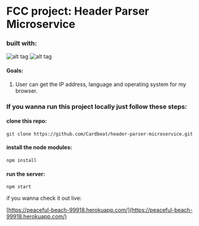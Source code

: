 # FCC project: Header Parser Microservice

### built with:


![alt tag](https://www.shareicon.net/data/128x128/2015/10/06/112725_development_512x512.png) ![alt tag](http://nicolab.net/assets/img/skills/express-js.png)


#### Goals:

1. User can get the IP address, language and operating system for my browser.


### If you wanna run this project locally just follow these steps: 


#### clone this repo:
```
git clone https://github.com/Cardbeat/header-parser-microservice.git
```

#### install the node modules:

```
npm install
```

#### run the server:

```
npm start
```
if you wanna check it out live:

[https://peaceful-beach-99918.herokuapp.com/](https://peaceful-beach-99918.herokuapp.com/)

